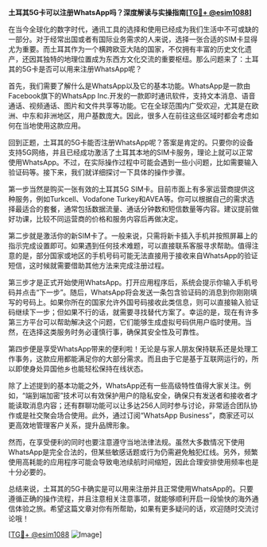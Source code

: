 **土耳其5G卡可以注册WhatsApp吗？深度解读与实操指南[[TG💪+ @esim1088](https://t.me/s/esim1088)]**

在当今全球化的数字时代，通讯工具的选择和使用已经成为我们生活中不可或缺的一部分。对于经常出国或者有国际业务需求的人来说，选择一张合适的SIM卡显得尤为重要。而土耳其作为一个横跨欧亚大陆的国家，不仅拥有丰富的历史文化遗产，还因其独特的地理位置成为东西方文化交流的重要枢纽。那么问题来了：土耳其的5G卡是否可以用来注册WhatsApp呢？

首先，我们需要了解什么是WhatsApp以及它的基本功能。WhatsApp是一款由Facebook旗下的WhatsApp Inc.开发的一款即时通讯软件，支持文本消息、语音通话、视频通话、图片和文件共享等功能。它在全球范围内广受欢迎，尤其是在欧洲、中东和非洲地区，用户基数庞大。因此，很多人在前往这些区域时都会考虑如何在当地使用这款应用。

回到正题，土耳其的5G卡能否注册WhatsApp呢？答案是肯定的。只要你的设备支持5G网络，并且已经成功激活了土耳其本地的SIM卡服务，理论上就可以正常使用WhatsApp。不过，在实际操作过程中可能会遇到一些小问题，比如需要输入验证码等。接下来，我们就详细探讨一下具体的操作步骤。

第一步当然是购买一张有效的土耳其5G SIM卡。目前市面上有多家运营商提供这种服务，例如Turkcell、Vodafone Turkey和AVEA等。你可以根据自己的需求选择最适合的套餐，通常包括数据流量、通话分钟数和短信数量等内容。建议提前做好功课，比较不同运营商的价格和服务内容后再做决定。

第二步就是激活你的新SIM卡了。一般来说，只需将新卡插入手机并按照屏幕上的指示完成设置即可。如果遇到任何技术难题，可以直接联系客服寻求帮助。值得注意的是，部分国家或地区的手机号码可能无法直接用于接收来自WhatsApp的验证短信，这时候就需要借助其他方法来完成注册过程。

第三步才是正式开始使用WhatsApp。打开应用程序后，系统会提示你输入手机号码并点击“下一步”。随后，WhatsApp将会发送一条包含验证码的消息到你刚刚填写的号码上。如果你所在的国家允许外国号码接收此类信息，则可以直接输入验证码继续下一步；但如果不行的话，就需要寻找替代方案了。幸运的是，现在有许多第三方平台可以帮助解决这个问题，它们能够生成虚拟号码供用户临时使用。当然，在选择这类服务时务必谨慎行事，确保其安全性及可靠性。

第四步便是享受WhatsApp带来的便利啦！无论是与家人朋友保持联系还是处理工作事务，这款应用都能满足你的大部分需求。而且由于它是基于互联网运行的，所以即使身处异国他乡也能轻松保持在线状态。

除了上述提到的基本功能之外，WhatsApp还有一些高级特性值得大家关注。例如，“端到端加密”技术可以有效保护用户的隐私安全，确保只有发送者和接收者才能读取消息内容；还有群聊功能可以让多达256人同时参与讨论，非常适合团队协作或是社交聚会场合使用。此外，通过订阅“WhatsApp Business”，商家还可以更高效地管理客户关系，提升品牌形象。

然而，在享受便利的同时也要注意遵守当地法律法规。虽然大多数情况下使用WhatsApp是完全合法的，但某些敏感话题或行为仍需避免触犯红线。另外，频繁使用高耗能的应用程序可能会导致电池续航时间缩短，因此合理安排使用频率也是十分必要的。

总结来说，土耳其的5G卡确实是可以用来注册并且正常使用WhatsApp的。只要遵循正确的操作流程，并且注意相关注意事项，就能够顺利开启一段愉快的海外通信体验之旅。希望这篇文章对你有所帮助，如果有更多疑问的话，欢迎随时交流讨论哦！

[[TG💪+ @esim1088](https://t.me/s/esim1088) ![Image](https://i.postimg.cc/4NQfJmqS/Snipaste-2025-05-13-00-14-12.png)]